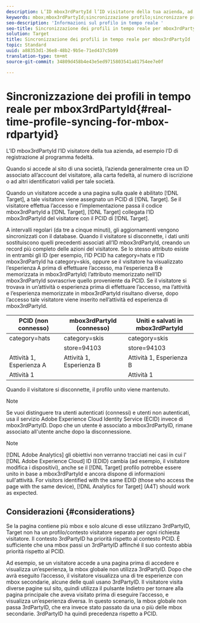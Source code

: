 ```yaml
---
description: L’ID mbox3rdPartyId l’ID visitatore della tua azienda, ad esempio l’D di registrazione al programma fedeltà.
keywords: mbox;mbox3rdPartyId;sincronizzazione profilo;sincronizzare profilo;PCID
seo-description: 'Informazioni sul profilo in tempo reale '
seo-title: Sincronizzazione dei profili in tempo reale per mbox3rdPartyId in Adobe Target
solution: Target
title: Sincronizzazione dei profili in tempo reale per mbox3rdPartyId
topic: Standard
uuid: a88353d1-36e8-48b2-9b5e-71ed437c5b99
translation-type: tm+mt
source-git-commit: 34809d458b4e43e5ed9715803541a81754ee7e0f

---
```



# Sincronizzazione dei profili in tempo reale per mbox3rdPartyId{#real-time-profile-syncing-for-mbox-rdpartyid}

L’ID mbox3rdPartyId l’ID visitatore della tua azienda, ad esempio l’D di registrazione al programma fedeltà.

Quando si accede al sito di una società, l’azienda generalmente crea un ID associato all’account del visitatore, alla carta fedeltà, al numero di iscrizione o ad altri identificatori validi per tale società.

Quando un visitatore accede a una pagina sulla quale è abilitato [!DNL Target], a tale visitatore viene assegnato un PCID di [!DNL Target]. Se il visitatore effettua l’accesso e l’implementazione passa il codice mbox3rdPartyId a [!DNL Target], [!DNL Target] collegata l’ID mbox3rdPartyId del visitatore con il PCID di [!DNL Target].

A intervalli regolari (da tre a cinque minuti), gli aggiornamenti vengono sincronizzati con il database. Quando il visitatore si disconnette, i dati uniti sostituiscono quelli precedenti associati all’ID mbox3rdPartyId, creando un record più completo delle azioni del visitatore. Se lo stesso attributo esiste in entrambi gli ID (per esempio, l’ID PCID ha category=hats e l’ID mbox3rdPartyId ha category=skis, oppure se il visitatore ha visualizzato l’esperienza A prima di effettuare l’accesso, ma l’esperienza B è memorizzata in mbox3rdPartyId) l’attributo memorizzato nell’ID mbox3rdPartyId sovrascrive quello proveniente da PCID. Se il visitatore si trovava in un’attività o esperienza prima di effettuare l’accesso, ma l’attività e l’esperienza memorizzate in mbox3rdPartyId risultano diverse, dopo l’accesso tale visitatore viene inserito nell’attività ed esperienza di mbox3rdPartyId.

| PCID (non connesso) | mbox3rdPartyId (connesso) | Uniti e salvati in mbox3rdPartyId  |
|---|---|---|
| category=hats | category=skis | category=skis |
|  | store=94103 | store=94103 |
| Attività 1, Esperienza A | Attività 1, Esperienza B | Attività 1, Esperienza B |
| Attività 1 |  | Attività 1 |

Quando il visitatore si disconnette, il profilo unito viene mantenuto.

>[!NOTE]
>
>Se vuoi distinguere tra utenti autenticati (connessi) e utenti non autenticati, usa il servizio Adobe Experience Cloud Identity Service (ECID) invece di mbox3rdPartyID. Dopo che un utente è associato a mbox3rdPartyID, rimane associato all'utente anche dopo la disconnessione.

>[!NOTE]
>
>[!DNL Adobe Analytics] gli obiettivi non verranno tracciati nei casi in cui l' [!DNL Adobe Experience Cloud] ID (EDID) cambia (ad esempio, il visitatore modifica i dispositivi), anche se il [!DNL Target] profilo potrebbe essere unito in base a mbox3rdPartyId e ancora dispone di informazioni sull'attività. For visitors identified with the same EDID (those who access the page with the same device), [!DNL Analytics for Target] (A4T) should work as expected.

## Considerazioni {#considerations}

Se la pagina contiene più mbox e solo alcune di esse utilizzano 3rdPartyID, Target non ha un profilo/contesto visitatore separato per ogni richiesta visitatore. Il contesto 3rdPartyID ha priorità rispetto al contesto PCID. È sufficiente che una mbox passi un 3rdPartyID affinché il suo contesto abbia priorità rispetto al PCID.

Ad esempio, se un visitatore accede a una pagina prima di accedere e visualizza un’esperienza, la mbox globale non utilizza 3rdPartyID. Dopo che avrà eseguito l’accesso, il visitatore visualizza una di tre esperienze con mbox secondarie, alcune delle quali usano 3rdPartyID. Il visitatore visita diverse pagine sul sito, quindi utilizza il pulsante Indietro per tornare alla pagina principale che aveva visitato prima di eseguire l’accesso, e visualizza un’esperienza diversa. In questo scenario, la mbox globale non passa 3rdPartyID, che era invece stato passato da una o più delle mbox secondarie. 3rdPartyID ha quindi precedenza rispetto a PCID.

